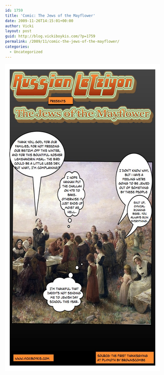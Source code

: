 ```yaml
---
id: 1759
title: 'Comic: The Jews of the Mayflower'
date: 2009-11-26T14:15:01+00:00
author: Vicki
layout: post
guid: http://blog.vickiboykis.com/?p=1759
permalink: /2009/11/comic-the-jews-of-the-mayflower/
categories:
  - Uncategorized
---
```

[<img class="aligncenter size-full wp-image-1760" title="Page_2" src="https://raw.githubusercontent.com/veekaybee/wlb/gh-pages/assets/images/2009/11/Page_21.jpg" alt="Page_2" width="612" height="1000" />](https://raw.githubusercontent.com/veekaybee/wlb/gh-pages/assets/images/2009/11/Page_21.jpg)